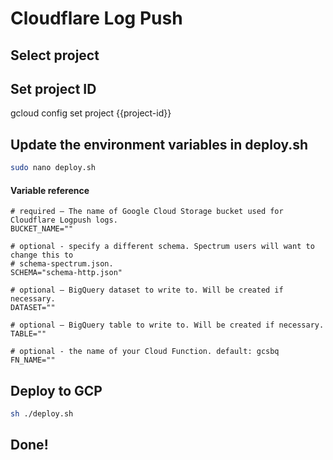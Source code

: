 # Cloudflare Log Push

## Select project
<walkthrough-project-setup></walkthrough-project-setup>

## Set project ID
gcloud config set project {{project-id}}

## Update the environment variables in deploy.sh
```sh
sudo nano deploy.sh
```
#### Variable reference
```
# required – The name of Google Cloud Storage bucket used for Cloudflare Logpush logs.
BUCKET_NAME=""

# optional - specify a different schema. Spectrum users will want to change this to
# schema-spectrum.json.
SCHEMA="schema-http.json"

# optional – BigQuery dataset to write to. Will be created if necessary.
DATASET=""

# optional – BigQuery table to write to. Will be created if necessary.
TABLE=""

# optional - the name of your Cloud Function. default: gcsbq
FN_NAME=""
```

## Deploy to GCP
```sh
sh ./deploy.sh
```

## Done!
